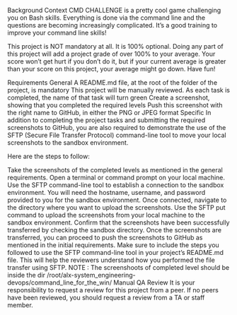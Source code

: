 
Background Context
CMD CHALLENGE is a pretty cool game challenging you on Bash skills. Everything is done via the command line and the questions are becoming increasingly complicated. It’s a good training to improve your command line skills!

This project is NOT mandatory at all. It is 100% optional. Doing any part of this project will add a project grade of over 100% to your average. Your score won’t get hurt if you don’t do it, but if your current average is greater than your score on this project, your average might go down. Have fun!

Requirements
General
A README.md file, at the root of the folder of the project, is mandatory
This project will be manually reviewed.
As each task is completed, the name of that task will turn green
Create a screenshot, showing that you completed the required levels
Push this screenshot with the right name to GitHub, in either the PNG or JPEG format
Specific
In addition to completing the project tasks and submitting the required screenshots to GitHub, you are also required to demonstrate the use of the SFTP (Secure File Transfer Protocol) command-line tool to move your local screenshots to the sandbox environment.

Here are the steps to follow:

Take the screenshots of the completed levels as mentioned in the general requirements.
Open a terminal or command prompt on your local machine.
Use the SFTP command-line tool to establish a connection to the sandbox environment. You will need the hostname, username, and password provided to you for the sandbox environment.
Once connected, navigate to the directory where you want to upload the screenshots.
Use the SFTP put command to upload the screenshots from your local machine to the sandbox environment.
Confirm that the screenshots have been successfully transferred by checking the sandbox directory.
Once the screenshots are transferred, you can proceed to push the screenshots to GitHub as mentioned in the initial requirements.
Make sure to include the steps you followed to use the SFTP command-line tool in your project’s README.md file. This will help the reviewers understand how you performed the file transfer using SFTP.
NOTE :
The screenshoots of completed level should be inside the dir /root/alx-system_engineering-devops/command_line_for_the_win/
Manual QA Review
It is your responsibility to request a review for this project from a peer. If no peers have been reviewed, you should request a review from a TA or staff member.
